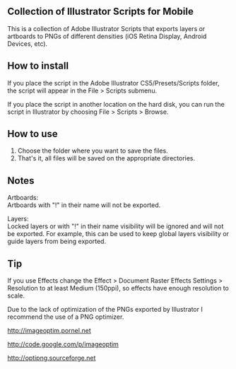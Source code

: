 ## Collection of Illustrator Scripts for Mobile

This is a collection of Adobe Illustrator Scripts that exports layers or artboards to PNGs of different densities (iOS Retina Display, Android Devices, etc).

## How to install

If you place the script in the Adobe Illustrator CS5/Presets/Scripts folder, the script will appear in the File > Scripts submenu.

If you place the script in another location on the hard disk, you can run the script in Illustrator by choosing File > Scripts > Browse.

## How to use

1. Choose the folder where you want to save the files.
2. That's it, all files will be saved on the appropriate directories.

## Notes

Artboards:  
Artboards with "!" in their name will not be exported.

Layers:  
Locked layers or with "!" in their name visibility will be ignored and will not be exported.
For example, this can be used to keep global layers visibility or guide layers from being exported.

## Tip

If you use Effects change the Effect > Document Raster Effects Settings > Resolution to at least Medium (150ppi), so effects have enough resolution to scale.

Due to the lack of optimization of the PNGs exported by Illustrator I recommend the use of a PNG optimizer.

<http://imageoptim.pornel.net>

<http://code.google.com/p/imageoptim>

<http://optipng.sourceforge.net>

